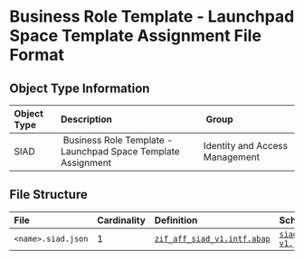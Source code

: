 # Business Role Template - Launchpad Space Template Assignment File Format

## Object Type Information

Object Type | Description | Group
:--- | :--- | :---
SIAD | Business Role Template - Launchpad Space Template Assignment | Identity and Access Management

## File Structure

File | Cardinality | Definition | Schema | Example
:--- | :--- | :--- | :--- | :---
`<name>.siad.json` | 1 |  [`zif_aff_siad_v1.intf.abap`](./type/zif_aff_siad_v1.intf.abap)  | [`siad-v1.json`](./siad-v1.json) | [z_aff_siad_example.siad.json](./examples/z_aff_siad_example.siad.json)
